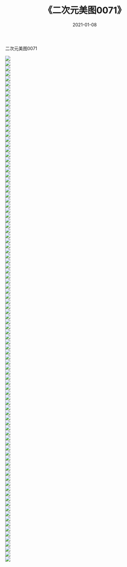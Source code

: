 ﻿---
layout: post
title:  《二次元美图0071》
date:   2021-01-08
img: http://imgx.orgx.ga/二次元/2021/二次元美图0071/000.jpg
categories: [美女, 清纯, 唯美]
---

二次元美图0071

 ![](http://imgx.orgx.ga/二次元/2021/二次元美图0071/001.jpg) <br>![](http://imgx.orgx.ga/二次元/2021/二次元美图0071/002.jpg) <br>![](http://imgx.orgx.ga/二次元/2021/二次元美图0071/003.jpg) <br>![](http://imgx.orgx.ga/二次元/2021/二次元美图0071/004.jpg) <br>![](http://imgx.orgx.ga/二次元/2021/二次元美图0071/005.jpg) <br>![](http://imgx.orgx.ga/二次元/2021/二次元美图0071/006.jpg) <br>![](http://imgx.orgx.ga/二次元/2021/二次元美图0071/007.jpg) <br>![](http://imgx.orgx.ga/二次元/2021/二次元美图0071/008.jpg) <br>![](http://imgx.orgx.ga/二次元/2021/二次元美图0071/009.jpg) <br>![](http://imgx.orgx.ga/二次元/2021/二次元美图0071/010.jpg) <br>![](http://imgx.orgx.ga/二次元/2021/二次元美图0071/011.jpg) <br>![](http://imgx.orgx.ga/二次元/2021/二次元美图0071/012.jpg) <br>![](http://imgx.orgx.ga/二次元/2021/二次元美图0071/013.jpg) <br>![](http://imgx.orgx.ga/二次元/2021/二次元美图0071/014.jpg) <br>![](http://imgx.orgx.ga/二次元/2021/二次元美图0071/015.jpg) <br>![](http://imgx.orgx.ga/二次元/2021/二次元美图0071/016.jpg) <br>![](http://imgx.orgx.ga/二次元/2021/二次元美图0071/017.jpg) <br>![](http://imgx.orgx.ga/二次元/2021/二次元美图0071/018.jpg) <br>![](http://imgx.orgx.ga/二次元/2021/二次元美图0071/019.jpg) <br>![](http://imgx.orgx.ga/二次元/2021/二次元美图0071/020.jpg) <br>![](http://imgx.orgx.ga/二次元/2021/二次元美图0071/021.jpg) <br>![](http://imgx.orgx.ga/二次元/2021/二次元美图0071/022.jpg) <br>![](http://imgx.orgx.ga/二次元/2021/二次元美图0071/023.jpg) <br>![](http://imgx.orgx.ga/二次元/2021/二次元美图0071/024.jpg) <br>![](http://imgx.orgx.ga/二次元/2021/二次元美图0071/025.jpg) <br>![](http://imgx.orgx.ga/二次元/2021/二次元美图0071/026.jpg) <br>![](http://imgx.orgx.ga/二次元/2021/二次元美图0071/027.jpg) <br>![](http://imgx.orgx.ga/二次元/2021/二次元美图0071/028.jpg) <br>![](http://imgx.orgx.ga/二次元/2021/二次元美图0071/029.jpg) <br>![](http://imgx.orgx.ga/二次元/2021/二次元美图0071/030.jpg) <br>![](http://imgx.orgx.ga/二次元/2021/二次元美图0071/031.jpg) <br>![](http://imgx.orgx.ga/二次元/2021/二次元美图0071/032.jpg) <br>![](http://imgx.orgx.ga/二次元/2021/二次元美图0071/033.jpg) <br>![](http://imgx.orgx.ga/二次元/2021/二次元美图0071/034.jpg) <br>![](http://imgx.orgx.ga/二次元/2021/二次元美图0071/035.jpg) <br>![](http://imgx.orgx.ga/二次元/2021/二次元美图0071/036.jpg) <br>![](http://imgx.orgx.ga/二次元/2021/二次元美图0071/037.jpg) <br>![](http://imgx.orgx.ga/二次元/2021/二次元美图0071/038.jpg) <br>![](http://imgx.orgx.ga/二次元/2021/二次元美图0071/039.jpg) <br>![](http://imgx.orgx.ga/二次元/2021/二次元美图0071/040.jpg) <br>![](http://imgx.orgx.ga/二次元/2021/二次元美图0071/041.jpg) <br>![](http://imgx.orgx.ga/二次元/2021/二次元美图0071/042.jpg) <br>![](http://imgx.orgx.ga/二次元/2021/二次元美图0071/043.jpg) <br>![](http://imgx.orgx.ga/二次元/2021/二次元美图0071/044.jpg) <br>![](http://imgx.orgx.ga/二次元/2021/二次元美图0071/045.jpg) <br>![](http://imgx.orgx.ga/二次元/2021/二次元美图0071/046.jpg) <br>![](http://imgx.orgx.ga/二次元/2021/二次元美图0071/047.jpg) <br>![](http://imgx.orgx.ga/二次元/2021/二次元美图0071/048.jpg) <br>![](http://imgx.orgx.ga/二次元/2021/二次元美图0071/049.jpg) <br>![](http://imgx.orgx.ga/二次元/2021/二次元美图0071/050.jpg) <br>![](http://imgx.orgx.ga/二次元/2021/二次元美图0071/051.jpg) <br>![](http://imgx.orgx.ga/二次元/2021/二次元美图0071/052.jpg) <br>![](http://imgx.orgx.ga/二次元/2021/二次元美图0071/053.jpg) <br>![](http://imgx.orgx.ga/二次元/2021/二次元美图0071/054.jpg) <br>![](http://imgx.orgx.ga/二次元/2021/二次元美图0071/055.jpg) <br>![](http://imgx.orgx.ga/二次元/2021/二次元美图0071/056.jpg) <br>![](http://imgx.orgx.ga/二次元/2021/二次元美图0071/057.jpg) <br>![](http://imgx.orgx.ga/二次元/2021/二次元美图0071/058.jpg) <br>![](http://imgx.orgx.ga/二次元/2021/二次元美图0071/059.jpg) <br>![](http://imgx.orgx.ga/二次元/2021/二次元美图0071/060.jpg) <br>![](http://imgx.orgx.ga/二次元/2021/二次元美图0071/061.jpg) <br>![](http://imgx.orgx.ga/二次元/2021/二次元美图0071/062.jpg) <br>![](http://imgx.orgx.ga/二次元/2021/二次元美图0071/063.jpg) <br>![](http://imgx.orgx.ga/二次元/2021/二次元美图0071/064.jpg) <br>![](http://imgx.orgx.ga/二次元/2021/二次元美图0071/065.jpg) <br>![](http://imgx.orgx.ga/二次元/2021/二次元美图0071/066.jpg) <br>![](http://imgx.orgx.ga/二次元/2021/二次元美图0071/067.jpg) <br>![](http://imgx.orgx.ga/二次元/2021/二次元美图0071/068.jpg) <br>![](http://imgx.orgx.ga/二次元/2021/二次元美图0071/069.jpg) <br>![](http://imgx.orgx.ga/二次元/2021/二次元美图0071/070.jpg) <br>![](http://imgx.orgx.ga/二次元/2021/二次元美图0071/071.jpg) <br>![](http://imgx.orgx.ga/二次元/2021/二次元美图0071/072.jpg) <br>![](http://imgx.orgx.ga/二次元/2021/二次元美图0071/073.jpg) <br>![](http://imgx.orgx.ga/二次元/2021/二次元美图0071/074.jpg) <br>![](http://imgx.orgx.ga/二次元/2021/二次元美图0071/075.jpg) <br>![](http://imgx.orgx.ga/二次元/2021/二次元美图0071/076.jpg) <br>![](http://imgx.orgx.ga/二次元/2021/二次元美图0071/077.jpg) <br>![](http://imgx.orgx.ga/二次元/2021/二次元美图0071/078.jpg) <br>![](http://imgx.orgx.ga/二次元/2021/二次元美图0071/079.jpg) <br>![](http://imgx.orgx.ga/二次元/2021/二次元美图0071/080.jpg) <br>![](http://imgx.orgx.ga/二次元/2021/二次元美图0071/081.jpg) <br>![](http://imgx.orgx.ga/二次元/2021/二次元美图0071/082.jpg) <br>![](http://imgx.orgx.ga/二次元/2021/二次元美图0071/083.jpg) <br>![](http://imgx.orgx.ga/二次元/2021/二次元美图0071/084.jpg) <br>![](http://imgx.orgx.ga/二次元/2021/二次元美图0071/085.jpg) <br>![](http://imgx.orgx.ga/二次元/2021/二次元美图0071/086.jpg) <br>![](http://imgx.orgx.ga/二次元/2021/二次元美图0071/087.jpg) <br>![](http://imgx.orgx.ga/二次元/2021/二次元美图0071/088.jpg) <br>![](http://imgx.orgx.ga/二次元/2021/二次元美图0071/089.jpg) <br>![](http://imgx.orgx.ga/二次元/2021/二次元美图0071/090.jpg) <br>![](http://imgx.orgx.ga/二次元/2021/二次元美图0071/091.jpg) <br>![](http://imgx.orgx.ga/二次元/2021/二次元美图0071/092.jpg) <br>![](http://imgx.orgx.ga/二次元/2021/二次元美图0071/093.jpg) <br>![](http://imgx.orgx.ga/二次元/2021/二次元美图0071/094.jpg) <br>![](http://imgx.orgx.ga/二次元/2021/二次元美图0071/095.jpg) <br>![](http://imgx.orgx.ga/二次元/2021/二次元美图0071/096.jpg) <br>![](http://imgx.orgx.ga/二次元/2021/二次元美图0071/097.jpg) <br>![](http://imgx.orgx.ga/二次元/2021/二次元美图0071/098.jpg) <br>![](http://imgx.orgx.ga/二次元/2021/二次元美图0071/099.jpg) <br>![](http://imgx.orgx.ga/二次元/2021/二次元美图0071/100.jpg) <br>